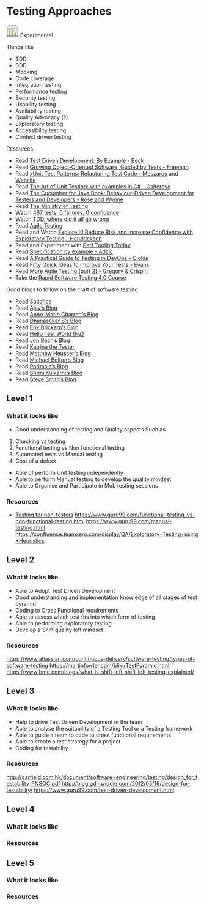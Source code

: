 # Testing Approaches
![Experimental](../Images/test-lab-tubes.png)  Experimental

Things like
- TDD
- BDD
- Mocking
- Code coverage
- Integration testing
- Performance testing
- Security testing
- Usability testing
- Availability testing
- Quality Advocacy (?)
- Exploratory testing
- Accessibility testing
- Context driven testing

Resources
- Read [Test Driven Development: By Example - Beck](https://www.amazon.com/Test-Driven-Development-Kent-Beck/dp/0321146530)
- Read [Growing Object-Oriented Software, Guided by Tests - Freeman](https://www.amazon.com/Growing-Object-Oriented-Software-Guided-Tests/dp/0321503627)
- Read [xUnit Test Patterns: Refactoring Test Code - Meszaros](https://www.amazon.com/xUnit-Test-Patterns-Refactoring-Code/dp/0131495054) and [Website](http://xunitpatterns.com/)
- Read [The Art of Unit Testing: with examples in C# - Osherove](https://www.amazon.com/Art-Unit-Testing-examples/dp/1617290890)
- Read [The Cucumber for Java Book: Behaviour-Driven Development for Testers and Developers -  Rose and Wynne](https://www.amazon.com/Cucumber-Java-Book-Behaviour-Driven-Development/dp/1941222293)
- Read [The Ministry of Testing](https://www.ministryoftesting.com/)
- Watch [467 tests, 0 failures, 0 confidence](https://vimeo.com/68730418)
- Watch [TDD, where did it all go wrong](https://vimeo.com/68375232)
- Read [Agile Testing](https://agiletester.ca/)
- Read and Watch [Explore It! Reduce Risk and Increase Confidence with Exploratory Testing - Hendrickson](https://pragprog.com/book/ehxta/explore-it)
- Read and Experiment with [Perf Tooling Today](http://www.perf-tooling.today/)
- Read [Specification by example - Adzic](https://www.bookdepository.com/Specification-by---Example-Gojko-Adzic)
- Read [A Practical Guide to Testing in DevOps - Clokie](https://leanpub.com/testingindevops)
- Read [Fifty Quick Ideas to Improve Your Tests - Evans](https://www.bookdepository.com/Fifty-Quick-Ideas-Improve-Your-Tests-David-Evans/9780993088117)
- Read [More Agile Testing (part 2) - Gregory & Crispin](https://www.bookdepository.com/More-Agile-Testing-Janet-Gregory/9780321967053)
- Take the [Rapid Software Testing 4.0 Course](http://www.satisfice.com/blog/rst-info)

Good blogs to follow on the craft of software testing
- Read [Satisfice](http://www.satisfice.com/blog/)
- Read [Ajay’s Blog](http://enjoytesting.blogspot.com.au)
- Read [Anne-Marie Charrett’s Blog](https://mavericktester.com)
- Read [Dhanasekar S’s Blog](https://testingideas.wordpress.com)
- Read [Erik Brickarp’s Blog](ttp://erik.brickarp.se)
- Read [Hello Test World (NZ)](https://hellotestworld.com)
- Read [Jon Bach’s Blog](https://jonbox.wordpress.com)
- Read [Katrina the Tester](http://katrinatester.blogspot.com.au)
- Read [Matthew Heusser’s Blog](http://xndev.blogspot.com.au)
- Read [Michael Bolton’s Blog](http://www.developsense.com/blog/)
- Read [Parimala’s Blog](http://curioustester.blogspot.com.au)
- Read [Shrini Kulkarni’s Blog](http://shrinik.blogspot.com.au)
- Read [Steve Smith’s Blog](http://stevenmsmith.com/category/blogs/)

## Level 1

### What it looks like
-  Good understanding of testing and Quality aspects Such as
  1. Checking vs testing
  2. Functional testing vs Non functional testing
  3. Automated tests vs Manual testing
  4. Cost of a defect
- Able of perform Unit testing independently
- Able to perform Manual testing to develop the quality mindset
- Able to Organise and Participate in Mob testing sessions

### Resources
- [Testing for non-testers](http://katrinatester.blogspot.com.au/2015/11/testing-for-non-testers-pathway.html)
https://www.guru99.com/functional-testing-vs-non-functional-testing.html
https://www.guru99.com/manual-testing.html
https://confluence.teamxero.com/display/QA/Exploratory+Testing+using+Heuristics 

## Level 2

### What it looks like
- Able to Adopt Test Driven Development
- Good understanding and implementation knowledge of all stages of test pyramid
- Coding to Cross Functional requirements
- Able to assess which test fits into which form of testing 
- Able to performing exploratory testing
- Develop a Shift quality left mindset

### Resources
https://www.atlassian.com/continuous-delivery/software-testing/types-of-software-testing
https://martinfowler.com/bliki/TestPyramid.html
https://www.bmc.com/blogs/what-is-shift-left-shift-left-testing-explained/

## Level 3

### What it looks like
- Help to drive Test Driven Development in the team 
- Able to analyse the suitability of a Testing Tool or a Testing framework
- Able to guide a team to code to cross functional requirements
- Able to create a test strategy for a project
- Coding for testability

### Resources
http://carfield.com.hk/document/software+engineering/testing/design_for_testability_PNSQC.pdf
http://blog.gdinwiddie.com/2012/05/16/design-for-testability/
https://www.guru99.com/test-driven-development.html

## Level 4

### What it looks like

### Resources

## Level 5

### What it looks like

### Resources
